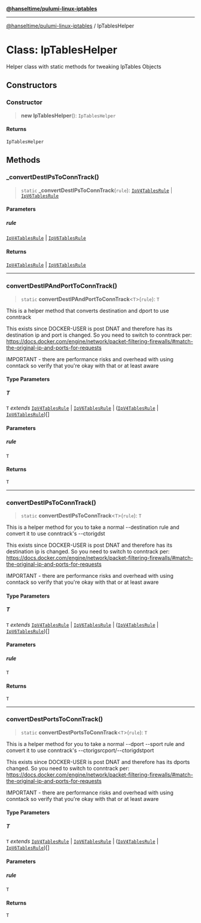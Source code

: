 [**@hanseltime/pulumi-linux-iptables**](../README.md)

***

[@hanseltime/pulumi-linux-iptables](../README.md) / IpTablesHelper

# Class: IpTablesHelper

Helper class with static methods for tweaking IpTables Objects

## Constructors

### Constructor

> **new IpTablesHelper**(): `IpTablesHelper`

#### Returns

`IpTablesHelper`

## Methods

### \_convertDestIPsToConnTrack()

> `static` **\_convertDestIPsToConnTrack**(`rule`): [`IpV4TablesRule`](../interfaces/IpV4TablesRule.md) \| [`IpV6TablesRule`](../interfaces/IpV6TablesRule.md)

#### Parameters

##### rule

[`IpV4TablesRule`](../interfaces/IpV4TablesRule.md) | [`IpV6TablesRule`](../interfaces/IpV6TablesRule.md)

#### Returns

[`IpV4TablesRule`](../interfaces/IpV4TablesRule.md) \| [`IpV6TablesRule`](../interfaces/IpV6TablesRule.md)

***

### convertDestIPAndPortToConnTrack()

> `static` **convertDestIPAndPortToConnTrack**\<`T`\>(`rule`): `T`

This is a helper method that converts destination and dport to use conntrack

This exists since DOCKER-USER is post DNAT and therefore has its destination ip and port is changed.
So you need to switch to conntrack per: https://docs.docker.com/engine/network/packet-filtering-firewalls/#match-the-original-ip-and-ports-for-requests

IMPORTANT - there are performance risks and overhead with using conntack so verify that you're okay with that or at
least aware

#### Type Parameters

##### T

`T` *extends* [`IpV4TablesRule`](../interfaces/IpV4TablesRule.md) \| [`IpV6TablesRule`](../interfaces/IpV6TablesRule.md) \| ([`IpV4TablesRule`](../interfaces/IpV4TablesRule.md) \| [`IpV6TablesRule`](../interfaces/IpV6TablesRule.md))[]

#### Parameters

##### rule

`T`

#### Returns

`T`

***

### convertDestIPsToConnTrack()

> `static` **convertDestIPsToConnTrack**\<`T`\>(`rule`): `T`

This is a helper method for you to take a normal --destination rule and convert it
to use conntrack's --ctorigdst

This exists since DOCKER-USER is post DNAT and therefore has its destination ip is changed.
So you need to switch to conntrack per: https://docs.docker.com/engine/network/packet-filtering-firewalls/#match-the-original-ip-and-ports-for-requests

IMPORTANT - there are performance risks and overhead with using conntack so verify that you're okay with that or at
least aware

#### Type Parameters

##### T

`T` *extends* [`IpV4TablesRule`](../interfaces/IpV4TablesRule.md) \| [`IpV6TablesRule`](../interfaces/IpV6TablesRule.md) \| ([`IpV4TablesRule`](../interfaces/IpV4TablesRule.md) \| [`IpV6TablesRule`](../interfaces/IpV6TablesRule.md))[]

#### Parameters

##### rule

`T`

#### Returns

`T`

***

### convertDestPortsToConnTrack()

> `static` **convertDestPortsToConnTrack**\<`T`\>(`rule`): `T`

This is a helper method for you to take a normal --dport --sport rule and convert it
to use conntrack's --ctorigsrcport/--ctorigdstport

This exists since DOCKER-USER is post DNAT and therefore has its dports changed.
So you need to switch to conntrack per: https://docs.docker.com/engine/network/packet-filtering-firewalls/#match-the-original-ip-and-ports-for-requests

IMPORTANT - there are performance risks and overhead with using conntack so verify that you're okay with that or at
least aware

#### Type Parameters

##### T

`T` *extends* [`IpV4TablesRule`](../interfaces/IpV4TablesRule.md) \| [`IpV6TablesRule`](../interfaces/IpV6TablesRule.md) \| ([`IpV4TablesRule`](../interfaces/IpV4TablesRule.md) \| [`IpV6TablesRule`](../interfaces/IpV6TablesRule.md))[]

#### Parameters

##### rule

`T`

#### Returns

`T`
